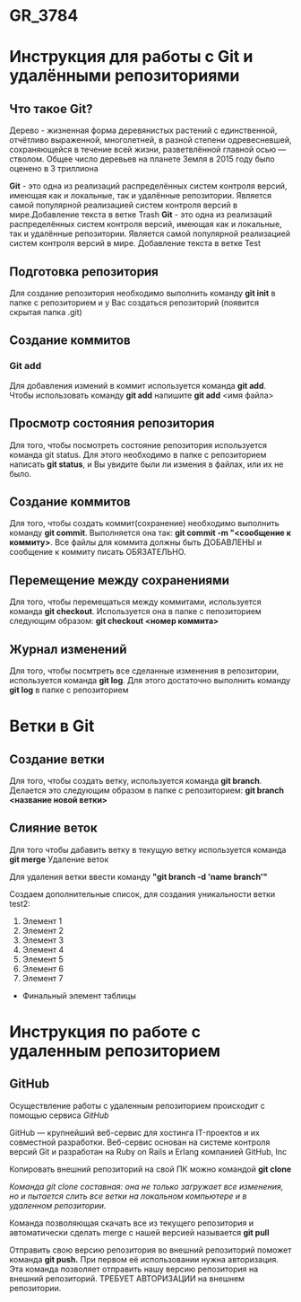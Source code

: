 # GR_3784
# Инструкция для работы с Git и удалёнными репозиториями
## Что такое Git?

 Дерево - жизненная форма деревянистых растений с единственной, отчётливо выраженной, многолетней, в разной степени одревесневшей, сохраняющейся в течение всей жизни, разветвлённой главной осью — стволом. Общее число деревьев на планете Земля в 2015 году было оценено в 3 триллиона
 
**Git** - это одна из реализаций распределённых систем контроля версий, имеющая как и локальные, так и удалённые репозитории. Является самой популярной реализацией систем контроля версий в мире.Добавление текста в ветке Trash 
**Git** - это одна из реализаций распределённых систем контроля версий, имеющая как и локальные, так и удалённые репозитории. Является самой популярной реализацией систем контроля версий в мире. Добавление текста в ветке Test
## Подготовка репозитория

Для создание репозитория необходимо выполнить команду **git init** в папке с репозиторием и у Вас создаться репозиторий (появится скрытая папка .git)
## Создание коммитов
### Git add

Для добавления измений в коммит используется команда **git add**. Чтобы использовать команду **git add** напишите **git add** <имя файла>
## Просмотр состояния репозитория

Для того, чтобы посмотреть состояние репозитория используется команда git status. Для этого необходимо в папке с репозиторием написать **git status**, и Вы увидите были ли измения в файлах, или их не было.
## Создание коммитов

Для того, чтобы создать коммит(сохранение) необходимо выполнить команду **git commit**. Выполняется она так: **git commit -m "<сообщение к коммиту>**. Все файлы для коммита должны быть ДОБАВЛЕНЫ и сообщение к коммиту писать ОБЯЗАТЕЛЬНО.
## Перемещение между сохранениями

Для того, чтобы перемещаться между коммитами, используется команда **git checkout**. Используется она в папке с пепозиторием следующим образом: **git checkout <номер коммита>**
## Журнал изменений

Для того, чтобы посмтреть все сделанные изменения в репозитории, используется команда **git log**. Для этого достаточно выполнить команду **git log** в папке с репозиторием
# Ветки в Git
## Создание ветки

Для того, чтобы создать ветку, используется команда **git branch**. Делается это следующим образом в папке с репозиторием: **git branch <название новой ветки>**
## Слияние веток

Для того чтобы дабавить ветку в текущую ветку используется команда **git merge**
Удаление веток

Для удаления ветки ввести команду **"git branch -d 'name branch'"**


Создаем дополнительные список, для создания уникальности ветки test2:
1. Элемент 1 
2. Элемент 2 
3. Элемент 3
4. Элемент 4
5. Элемент 5 
6. Элемент 6
7. Элемент 7
* Финальный элемент таблицы


# Инструкция по работе с удаленным репозиторием
## GitHub

Осуществление работы с удаленным репозиторием происходит с помощью сервиса *GitHub*

GitHub — крупнейший веб-сервис для хостинга IT-проектов и их совместной разработки. Веб-сервис основан на системе контроля версий Git и разработан на Ruby on Rails и Erlang компанией GitHub, Inc

Копировать внешний репозиторий на свой ПК можно командой **git clone**

*Команда git clone составная: она не только
загружает все изменения, но и пытается слить
все ветки на локальном компьютере и в
удаленном репозитории.*

Команда позволяющая скачать все из текущего репозитория и автоматически сделать merge с нашей версией называется **git pull**

Отправить свою версию репозитория во внешний репозиторий поможет команда **git
push.** При первом её использовании нужна авторизация. Эта команда позволяет отправить нашу версию репозитория на внешний репозиторий. ТРЕБУЕТ АВТОРИЗАЦИИ на внешнем репозитории.